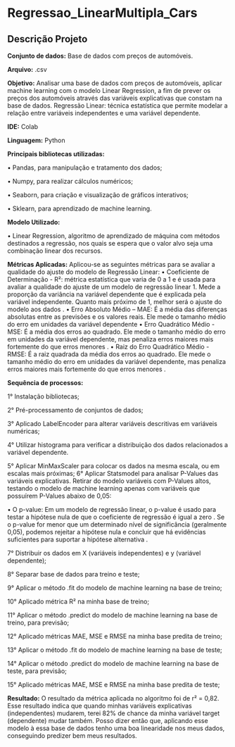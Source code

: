 # Regressao_LinearMultipla_Cars

## Descrição Projeto


**Conjunto de dados:** Base de dados com preços de automóveis. 


**Arquivo:** .csv


**Objetivo:** Analisar uma base de dados com preços de automóveis, aplicar machine learning com o modelo Linear Regression, a fim de prever os preços dos automóveis através das variáveis explicativas que constam na base de dados.
Regressão Linear: técnica estatística que permite modelar a relação entre variáveis independentes e uma variável dependente. 


**IDE:** Colab


**Linguagem:** Python


**Principais bibliotecas utilizadas:**

• Pandas, para manipulação e tratamento dos dados; 

• Numpy, para realizar cálculos numéricos; 

• Seaborn, para criação e visualização de gráficos interativos; 

• Sklearn, para aprendizado de machine learning.


**Modelo Utilizado:**

• Linear Regression, algoritmo de aprendizado de máquina com métodos destinados a regressão, nos quais se espera que o valor alvo seja uma combinação linear dos recursos. 

**Métricas Aplicadas:**
Aplicou-se as seguintes métricas para se avaliar a qualidade do ajuste do modelo de Regressão Linear:
• Coeficiente de Determinação - R²:  métrica estatística que varia de 0 a 1 e é usada para avaliar a qualidade do ajuste de um modelo de regressão linear 1. Mede a proporção da variância na variável dependente que é explicada pela variável independente. Quanto mais próximo de 1, melhor será o ajuste do modelo aos dados .
• Erro Absoluto Médio – MAE: É a média das diferenças absolutas entre as previsões e os valores reais. Ele mede o tamanho médio do erro em unidades da variável dependente 
• Erro Quadrático Médio - MSE:  É a média dos erros ao quadrado. Ele mede o tamanho médio do erro em unidades da variável dependente, mas penaliza erros maiores mais fortemente do que erros menores .
• Raiz do Erro Quadrático Médio - RMSE:  É a raiz quadrada da média dos erros ao quadrado. Ele mede o tamanho médio do erro em unidades da variável dependente, mas penaliza erros maiores mais fortemente do que erros menores .


**Sequência de processos:**

1° Instalação bibliotecas;

2° Pré-processamento de conjuntos de dados;

3° Aplicado LabelEncoder para alterar variáveis descritivas em variáveis numéricas;

4° Utilizar histograma para verificar a distribuição dos dados relacionados a variável dependente.

5° Aplicar MinMaxScaler para colocar os dados na mesma escala, ou em escalas mais próximas;
6° Aplicar Statsmodel para analisar P-Values das variáveis explicativas. Retirar do modelo variáveis com P-Values altos, testando o modelo de machine learning apenas com variáveis que possuírem P-Values abaixo de 0,05:


•	 O p-value: Em um modelo de regressão linear, o p-value é usado para testar a hipótese nula de que o coeficiente de regressão é igual a zero . Se o p-value for menor que um determinado nível de significância (geralmente 0,05), podemos rejeitar a hipótese nula e concluir que há evidências suficientes para suportar a hipótese alternativa .


7° Distribuir os dados em X (variáveis independentes) e y (variável dependente);

8° Separar base de dados para treino e teste;

9° Aplicar o método .fit do modelo de machine learning na base de treino;

10° Aplicado métrica R² na minha base de treino;

11° Aplicar o método .predict do modelo de machine learning na base de treino, para previsão;

12° Aplicado métricas MAE, MSE e RMSE na minha base predita de treino;

13° Aplicar o método .fit do modelo de machine learning na base de teste;

14° Aplicar o método .predict do modelo de machine learning na base de teste, para previsão;

15° Aplicado métricas MAE, MSE e RMSE na minha base predita de teste;


**Resultado:** O resultado da métrica aplicada no algoritmo foi de r² = 0,82. Esse resultado indica que quando minhas variáveis explicativas (independentes) mudarem, terei 82% de chance da minha variável target (dependente) mudar também. Posso dizer então que, aplicando esse modelo à essa base de dados tenho uma boa linearidade nos meus dados, conseguindo predizer bem meus resultados.

